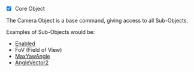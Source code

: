 - [x] Core Object

The Camera Object is a base command, giving access to all Sub-Objects.

Examples of Sub-Objects would be:
- [Enabled](Enabled.md)
- FoV (Field of View)
- [MaxYawAngle](MaxYawAngle.md)
- [AngleVector2](AngleVector2.md)
